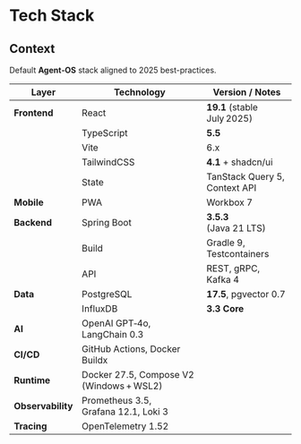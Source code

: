 # Tech Stack

## Context
Default **Agent‑OS** stack aligned to 2025 best-practices.

| Layer | Technology | Version / Notes |
|-------|------------|-----------------|
| **Frontend** | React | **19.1** (stable July 2025) |
|  | TypeScript | **5.5** |
|  | Vite | 6.x |
|  | TailwindCSS | **4.1** + shadcn/ui |
|  | State | TanStack Query 5, Context API |
| **Mobile** | PWA | Workbox 7 |
| **Backend** | Spring Boot | **3.5.3** (Java 21 LTS) |
|  | Build | Gradle 9, Testcontainers |
|  | API | REST, gRPC, Kafka 4 |
| **Data** | PostgreSQL | **17.5**, pgvector 0.7 |
|  | InfluxDB | **3.3 Core** |
| **AI** | OpenAI GPT‑4o, LangChain 0.3 |
| **CI/CD** | GitHub Actions, Docker Buildx |
| **Runtime** | Docker 27.5, Compose V2 (Windows + WSL2) |
| **Observability** | Prometheus 3.5, Grafana 12.1, Loki 3 |
| **Tracing** | OpenTelemetry 1.52 |
